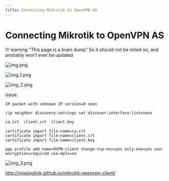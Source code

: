 ```yaml
---
title: Connecting Mikrotik to OpenVPN AS
---
```


# Connecting Mikrotik to OpenVPN AS

!!! warning "This page is a brain dump"
    So it should not be relied on, and probably won't ever be updated

![img.png](../../assets/openvpn-as-advanced-vpn.png)

![img_1.png](../../assets/openvpn-tls.png)

![img_2.png](../../assets/openvpn-dns.png)

issue:

```text
IP packet with unknown IP version=0 seen
```

```markdown
/ip neighbor discovery-settings set discover-interface-list=none
```

```markdown
ca.crt  client.crt  client.key
```

```shell
certificate import file-name=ca.crt
certificate import file-name=client.crt
certificate import file-name=client.key
```

```shell
ppp profile add name=OVPN-client change-tcp-mss=yes only-one=yes use-encryption=required use-mpls=no
```


![img_3.png](../../assets/openvpn-mikrotik-setup.png)

http://missinglink.github.io/mikrotik-openvpn-client/
